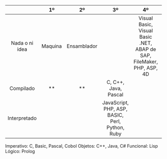 |                |   1º    |     2º      |                       3º                        |                                  4º                                   |      5º      |
|:--------------:|:-------:|:-----------:|:-----------------------------------------------:|:---------------------------------------------------------------------:|:------------:|
| Nada o ni idea | Maquina | Ensamblador |                                                 | Visual Basic, Visual Basic .NET, ABAP de SAP, FileMaker, PHP, ASP, 4D | Lisp, Prolog |
|   Compilado    |   **    |     **      |              C, C++, Java, Pascal               |                                                                       |              |
|  Interpretado  |         |             | JavaScript, PHP, ASP, BASIC, Perl, Python, Ruby |                                                                       |              |

Imperativo: C, Basic, Pascal, Cobol
Objetos: C++, Java, C#
Funcional: Lisp
Lógico: Prolog